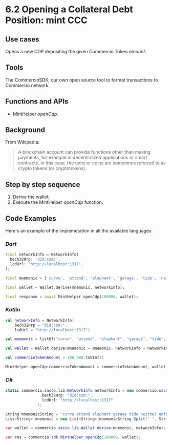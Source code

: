 # 6.2 Opening a Collateral Debt Position: mint CCC

## Use cases
Opens a new CDP depositing the given Commercio Token _amount_.

## Tools
The CommercioSDK, our own open source tool to format transactions to Commercio.network.

## Functions and APIs
- MintHelper _openCdp_.

##  Background
From Wikipedia:
> A blockchain account can provide functions other than making payments, for example in decentralized applications or smart contracts. In this case, the units or coins are sometimes referred to as crypto tokens (or cryptotokens). 

## Step by step sequence
1. Derive the wallet;
2. Execute the MintHelper _openCdp_ function.

## Code Examples
Here's an example of the implemetation in all the available languages.

### _Dart_
```dart
final networkInfo = NetworkInfo(
  bech32Hrp: 'did:com:',
  lcdUrl: 'http://localhost:1317',
);

final mnemonic = ['curve', 'attend', 'elephant', 'garage', 'tide', 'neither', 'enforce', 'auction', 'dumb', 'brief', 'divert', 'creek', 'palm', 'equip', 'festival', 'spice', 'race', 'message', 'domain', 'seed', 'ship', 'hunt', 'mercy', 'mail',];

final wallet = Wallet.derive(mnemonic, networkInfo);

final response = await MintHelper.openCdp(100000, wallet);
```

### _Kotlin_
```kotlin
val networkInfo = NetworkInfo(
    bech32Hrp = "did:com:", 
    lcdUrl = "http://localhost:1317")

val mnemonic = listOf("curve", "attend", "elephant", "garage", "tide", "neither", "enforce", "auction", "dumb", "brief", "divert", "creek", "palm", "equip", "festival", "spice", "race", "message", "domain", "seed", "ship", "hunt", "mercy", "mail")

val wallet = Wallet.derive(mnemonic = mnemonic, networkInfo = networkInfo)

val commercioTokenAmount = 100_000.toUInt()

MintHelper.openCdp(commercioTokenAmount = commercioTokenAmount, wallet = wallet)

```

### _C#_
```csharp
static commercio.sacco.lib.NetworkInfo networkInfo = new commercio.sacco.lib.NetworkInfo(
                bech32Hrp: "did:com:",
                lcdUrl: "http://localhost:1317"
              );

String mnemonicString = "curve attend elephant garage tide neither enforce auction dumb brief divert creek palm equip festival spice race message domain seed ship hunt mercy mail";
List<String> mnemonic = new List<String>(mnemonicString.Split(" ", StringSplitOptions.RemoveEmptyEntries));

var wallet = commercio.sacco.lib.Wallet.derive(mnemonic, networkInfo);

var res = commercio.sdk.MintHelper.openCdp(100000, wallet);
```
